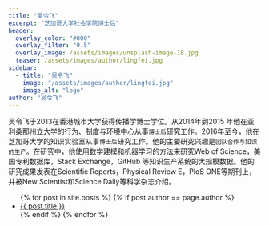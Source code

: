 ```yaml
---
title: "吴令飞"
excerpt: "芝加哥大学社会学院博士后"
header:
  overlay_color: "#000"
  overlay_filter: "0.5"
  overlay_image: /assets/images/unsplash-image-18.jpg
  teaser: /assets/images/author/lingfei.jpg
sidebar:
  - title: "吴令飞"
    image: "/assets/images/author/lingfei.jpg"
    image_alt: "logo"
author: "吴令飞"
---
```


吴令飞于2013在香港城市大学获得传播学博士学位。从2014年到2015 年他在亚利桑那州立大学的行为、制度与环境中心从事`博士后`研究工作。2016年至今，他在芝加哥大学的知识实验室从事`博士后`研究工作。他的主要研究兴趣是`团队合作与知识的生产`。在研究中，他使用数学建模和机器学习的方法来研究Web of Science，美国专利数据库，Stack Exchange，GitHub 等知识生产系统的大规模数据。他的研究成果发表在Scientific Reports，Physical Review E，PloS ONE等期刊上，并被New Scientist和Science Daily等科学杂志介绍。

<ul>
{% for post in site.posts %}
  {% if post.author == page.author %}
    <li><a href="{{ post.url }}">{{ post.title }}</a></li>
  {% endif %}
{% endfor %}
</ul>
